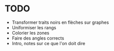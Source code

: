 ﻿# TODO

- Transformer traits noirs en flèches sur graphes
- Uniformiser les rangs
- Colorier les zones
- Faire des angles corrects
- Intro, notes sur ce que l'on doit dire
